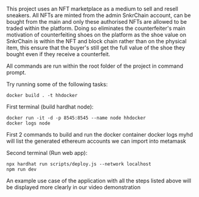 This project uses an NFT marketplace as a medium to sell and resell sneakers. All NFTs are minted from the admin SnkrChain account, can be bought from the main and only these authorised NFTs are allowed to be traded within the platform. 
Doing so eliminates the counterfeiter's main motivation of counterfeiting shoes on the platform as the shoe value on SnkrChain is within the NFT and block chain rather than on the physical item, this ensure that the buyer's still get the full value of the shoe they bought even if they receive a counterfeit.

All commands are run within the root folder of the project in command prompt.

Try running some of the following tasks:

```Build Docker Image
docker build . -t hhdocker
```

First terminal (build hardhat node):
```Build Docker Image
docker run -it -d -p 8545:8545 --name node hhdocker
docker logs node
```
First 2 commands to build and run the docker container
docker logs myhd will list the generated ethereum accounts we can import into metamask

Second terminal (Run web app):
```Run web client
npx hardhat run scripts/deploy.js --network localhost
npm run dev
```

An example use case of the application with all the steps listed above will be displayed more clearly in our video demonstration
